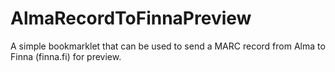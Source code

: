 # AlmaRecordToFinnaPreview

A simple bookmarklet that can be used to send a MARC record from Alma to Finna (finna.fi) for preview.

